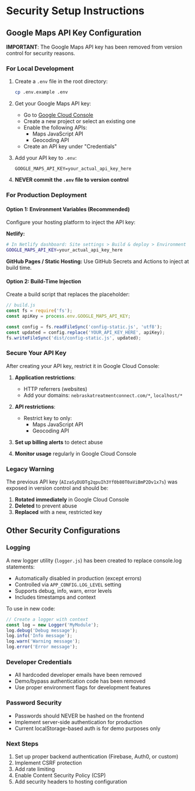 # Security Setup Instructions

## Google Maps API Key Configuration

**IMPORTANT**: The Google Maps API key has been removed from version control for security reasons.

### For Local Development

1. Create a `.env` file in the root directory:
   ```bash
   cp .env.example .env
   ```

2. Get your Google Maps API key:
   - Go to [Google Cloud Console](https://console.cloud.google.com/apis/credentials)
   - Create a new project or select an existing one
   - Enable the following APIs:
     - Maps JavaScript API
     - Geocoding API
   - Create an API key under "Credentials"

3. Add your API key to `.env`:
   ```
   GOOGLE_MAPS_API_KEY=your_actual_api_key_here
   ```

4. **NEVER commit the `.env` file to version control**

### For Production Deployment

#### Option 1: Environment Variables (Recommended)
Configure your hosting platform to inject the API key:

**Netlify:**
```bash
# In Netlify dashboard: Site settings > Build & deploy > Environment
GOOGLE_MAPS_API_KEY=your_actual_api_key_here
```

**GitHub Pages / Static Hosting:**
Use GitHub Secrets and Actions to inject at build time.

#### Option 2: Build-Time Injection
Create a build script that replaces the placeholder:

```javascript
// build.js
const fs = require('fs');
const apiKey = process.env.GOOGLE_MAPS_API_KEY;

const config = fs.readFileSync('config-static.js', 'utf8');
const updated = config.replace('YOUR_API_KEY_HERE', apiKey);
fs.writeFileSync('dist/config-static.js', updated);
```

### Secure Your API Key

After creating your API key, restrict it in Google Cloud Console:

1. **Application restrictions**:
   - HTTP referrers (websites)
   - Add your domains: `nebraskatreatmentconnect.com/*`, `localhost/*`

2. **API restrictions**:
   - Restrict key to only:
     - Maps JavaScript API
     - Geocoding API

3. **Set up billing alerts** to detect abuse

4. **Monitor usage** regularly in Google Cloud Console

### Legacy Warning

The previous API key (`AIzaSyDUDTg2qpuIh3Yf0b80T0aViBmP2Dv1x7s`) was exposed in version control and should be:
1. **Rotated immediately** in Google Cloud Console
2. **Deleted** to prevent abuse
3. **Replaced** with a new, restricted key

## Other Security Configurations

### Logging
A new logger utility (`logger.js`) has been created to replace console.log statements:
- Automatically disabled in production (except errors)
- Controlled via `APP_CONFIG.LOG_LEVEL` setting
- Supports debug, info, warn, error levels
- Includes timestamps and context

To use in new code:
```javascript
// Create a logger with context
const log = new Logger('MyModule');
log.debug('Debug message');
log.info('Info message');
log.warn('Warning message');
log.error('Error message');
```

### Developer Credentials
- All hardcoded developer emails have been removed
- Demo/bypass authentication code has been removed
- Use proper environment flags for development features

### Password Security
- Passwords should NEVER be hashed on the frontend
- Implement server-side authentication for production
- Current localStorage-based auth is for demo purposes only

### Next Steps
1. Set up proper backend authentication (Firebase, Auth0, or custom)
2. Implement CSRF protection
3. Add rate limiting
4. Enable Content Security Policy (CSP)
5. Add security headers to hosting configuration
